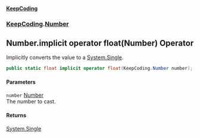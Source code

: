 #### [KeepCoding](index.md 'index')
### [KeepCoding](KeepCoding.md 'KeepCoding').[Number](Number.md 'KeepCoding.Number')
## Number.implicit operator float(Number) Operator
Implicitly converts the value to a [System.Single](https://docs.microsoft.com/en-us/dotnet/api/System.Single 'System.Single').  
```csharp
public static float implicit operator float(KeepCoding.Number number);
```
#### Parameters
<a name='KeepCoding_Number_op_Implicitfloat(KeepCoding_Number)_number'></a>
`number` [Number](Number.md 'KeepCoding.Number')  
The number to cast.
  
#### Returns
[System.Single](https://docs.microsoft.com/en-us/dotnet/api/System.Single 'System.Single')  
